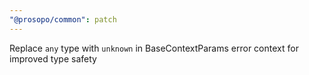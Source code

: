 ```yaml
---
"@prosopo/common": patch
---
```


Replace `any` type with `unknown` in BaseContextParams error context for improved type safety
